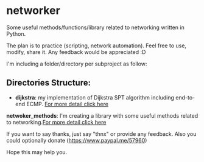 # networker
Some useful methods/functions/library related to networking written in Python.

The plan is to practice (scripting, network automation).
Feel free to use, modify, share it. Any feedback would be appreciated :D

I'm including a folder/directory per subproject as follow:

## Directories Structure:
+ **dijkstra**: my implementation of Dijkstra SPT algorithm including end-to-end ECMP. [For more detail click here](https://github.com/ccie57960/networker/blob/master/dijkstra/README.md)

 **netwoker_methods**: I'm creating a library with some useful methods related to networking.[For more detail click here](https://github.com/ccie57960/networker/blob/master/networker_methods/README.md)


If you want to say thanks, just say "thnx" or provide any feedback. Also you could optionally donate (https://www.paypal.me/57960)

Hope this may help you.
